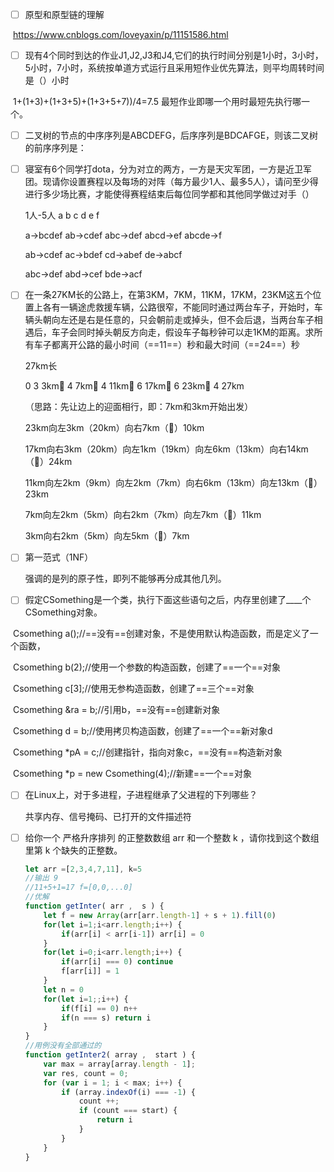 - [ ] 原型和原型链的理解

​		https://www.cnblogs.com/loveyaxin/p/11151586.html

- [ ] 现有4个同时到达的作业J1,J2,J3和J4,它们的执行时间分别是1小时，3小时，5小时，7小时，系统按单道方式运行且采用短作业优先算法，则平均周转时间是（）小时

​		1+(1+3)+(1+3+5)+(1+3+5+7))/4=7.5 最短作业即哪一个用时最短先执行哪一个。



- [ ] 二叉树的节点的中序序列是ABCDEFG，后序序列是BDCAFGE，则该二叉树的前序序列是：

  

- [ ] 寝室有6个同学打dota，分为对立的两方，一方是天灾军团，一方是近卫军团。现请你设置赛程以及每场的对阵（每方最少1人、最多5人），请问至少得进行多少场比赛，才能使得赛程结束后每位同学都和其他同学做过对手（）

  1人-5人 a b c d e f 

  a->bcdef   ab->cdef   abc->def   abcd->ef  abcde->f

  ab->cdef  ac->bdef  cd->abef  de->abcf

  abc->def  abd->cef  bde->acf 

- [ ] 在一条27KM长的公路上，在第3KM，7KM，11KM，17KM，23KM这五个位置上各有一辆途虎救援车辆，公路很窄，不能同时通过两台车子，开始时，车辆头朝向左还是右是任意的，只会朝前走或掉头，但不会后退，当两台车子相遇后，车子会同时掉头朝反方向走，假设车子每秒钟可以走1KM的距离。求所有车子都离开公路的最小时间（==11==）秒和最大时间（==24==）秒

  27km长

  0  3   3km🔺  4      7km🔺      4    11km🔺       6     17km🔺    6  23km🔺  4   27km

  （思路：先让边上的迎面相行，即：7km和3km开始出发）

  23km向左3km（20km）向右7km（🚩）10km

  17km向右3km（20km）向左1km（19km）向左6km（13km）向右14km（🚩）24km

  11km向左2km（9km）向左2km（7km）向右6km（13km）向左13km（🚩）23km

  7km向左2km（5km）向右2km（7km）向左7km（🚩）11km

  3km向右2km（5km）向左5km（🚩）7km

- [ ] 第一范式（1NF）

  强调的是列的原子性，即列不能够再分成其他几列。

- [ ] 假定CSomething是一个类，执行下面这些语句之后，内存里创建了____个CSomething对象。

​		Csomething a();//==没有==创建对象，不是使用默认构造函数，而是定义了一个函数，

​		Csomething b(2);//使用一个参数的构造函数，创建了==一个==对象 

​		Csomething c[3];//使用无参构造函数，创建了==三个==对象 

​		Csomething &ra = b;//引用b，==没有==创建新对象 

​		Csomething d = b;//使用拷贝构造函数，创建了==一个==新对象d 

​		Csomething *pA = c;//创建指针，指向对象c，==没有==构造新对象 

​		Csomething *p = new Csomething(4);//新建==一个==对象

- [ ] 在Linux上，对于多进程，子进程继承了父进程的下列哪些？

  共享内存、信号掩码、已打开的文件描述符

- [ ] 给你一个 严格升序排列 的正整数数组 arr 和一个整数 k ，请你找到这个数组里第 k 个缺失的正整数。

  ````js
  let arr =[2,3,4,7,11], k=5
  //输出 9
  //11+5+1=17 f=[0,0,...0]
  //优解
  function getInter( arr ,  s ) {
      let f = new Array(arr[arr.length-1] + s + 1).fill(0)
      for(let i=1;i<arr.length;i++) {
          if(arr[i] < arr[i-1]) arr[i] = 0
      }
      for(let i=0;i<arr.length;i++) {
          if(arr[i] === 0) continue
          f[arr[i]] = 1
      }
      let n = 0
      for(let i=1;;i++) {
          if(f[i] == 0) n++
          if(n === s) return i
      }
  }
  //用例没有全部通过的
  function getInter2( array ,  start ) {
      var max = array[array.length - 1];
      var res, count = 0;
      for (var i = 1; i < max; i++) {
          if (array.indexOf(i) === -1) {
              count ++;
              if (count === start) {
                  return i
              }
          }
      }
  }
  ````

  

  